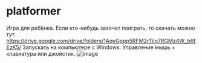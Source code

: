 # platformer
Игра для ребёнка. Если кто-нибудь захочет поиграть, то скачать можно тут. 
https://drive.google.com/drive/folders/1AqyGppp5RFM2rTilq7RGMz4W_b6fEzK5/
Запускать на компьютере с Windows. Управление мышь + клавиатура или джойстик.
![image](https://github.com/bergamot-tea/platformer/assets/77209100/aa5d6ef1-ede6-4418-b738-7eca2c6fa23b)


